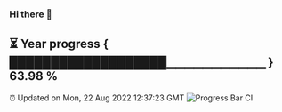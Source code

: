 ### Hi there 👋
⏳ Year progress { ███████████████████▁▁▁▁▁▁▁▁▁▁▁ } 63.98 %
---
⏰ Updated on Mon, 22 Aug 2022 12:37:23 GMT
![Progress Bar CI](https://github.com/liununu/liununu/workflows/Progress%20Bar%20CI/badge.svg)
